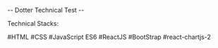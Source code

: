 -- Dotter Technical Test --

Technical Stacks: 

#HTML
#CSS
#JavaScript ES6
#ReactJS
#BootStrap
#react-chartjs-2
